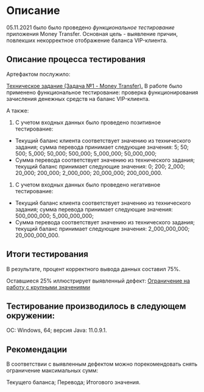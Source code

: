 # Описание
05.11.2021 было было проведено *функциональное тестирование* приложения Money Transfer.
Основная цель - выявление причин, повлекших некорректное отображение баланса VIP-клиента.

## Описание процесса тестирования
Артефактом послужило:

[Техническое задание (Задача №1 - Money Transfer).](https://github.com/bublik3125/Project/blob/main/README.md)
В работе было применено функциональное тестирование: проверка функционирования зачисления денежных средств на баланс VIP-клиента.

А также:

1. С учетом входных данных было проведено позитивное тестирование:
* Текущий баланс клиента соответствует значению из технического задания; сумма перевода принимает следующие значения: 5; 50; 500; 5_000; 50_000; 500_000; 5_000_000; 50_000_000;
* Сумма перевода соответствует значению из технического задания; текущий баланс принимает следующие значения: 0; 200; 2_000; 20_000; 200_000; 2_000_000; 20_000_000; 200_000_000.
1. С учетом входных данных было проведено негативное тестирование:
* Текущий баланс клиента соответствует значению из технического задания; сумма перевода принимает следующие значения: 500_000_000; 5_000_000_000;
* Сумма перевода соответствует значению из технического задания; текущий баланс принимает следующие значения: 2_000_000_000; 20_000_000_000.
## Итоги тестирования
В результате, процент корректного вывода данных составил 75%.

Оставшиеся 25% иллюстрирует выявленный дефект:
[Ограничение на работу с крупными значениями](https://github.com/bublik3125/Project/issues/1)

## Тестирование производилось в следующем окружении:
ОС: Windows, 64;
версия Java: 11.0.9.1.
## Рекомендации
В соответствии с выявленным дефектом можно порекомендовать снять ограничение максимальных сумм:

Текущего баланса;
Перевода;
Итогового значения.

